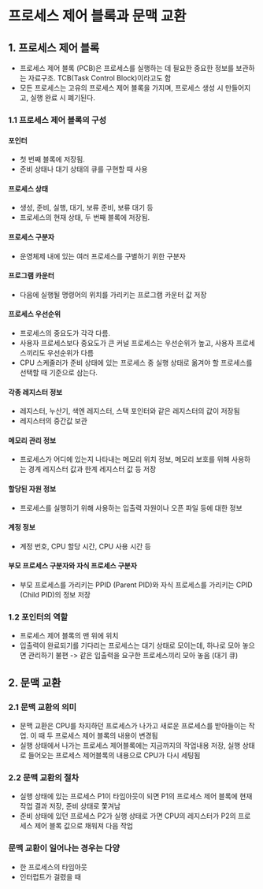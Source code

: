 # 프로세스 제어 블록과 문맥 교환
## 1. 프로세스 제어 블록
- 프로세스 제어 블록 (PCB)은 프로세스를 실행하는 데 필요한 중요한 정보를 보관하는 자료구조. TCB(Task Control Block)이라고도 함
- 모든 프로세스는 고유의 프로세스 제어 블록을 가지며, 프로세스 생성 시 만들어지고, 실행 완료 시 폐기된다.

### 1.1 프로세스 제어 블록의 구성
#### 포인터
- 첫 번째 블록에 저장됨.
- 준비 상태나 대기 상태의 큐를 구현할 때 사용

#### 프로세스 상태
- 생성, 준비, 실행, 대기, 보류 준비, 보류 대기 등
- 프로세스의 현재 상태, 두 번째 블록에 저장됨.

#### 프로세스 구분자
- 운영체제 내에 있는 여러 프로세스를 구별하기 위한 구분자

#### 프로그램 카운터
- 다음에 실행될 명령어의 위치를 가리키는 프로그램 카운터 값 저장

#### 프로세스 우선순위
- 프로세스의 중요도가 각각 다름. 
- 사용자 프로세스보다 중요도가 큰 커널 프로세스는 우선순위가 높고, 사용자 프로세스끼리도 우선순위가 다름
- CPU 스케줄러가 준비 상태에 있는 프로세스 중 실행 상태로 옮겨야 할 프로세스를 선택할 때 기준으로 삼는다.

#### 각종 레지스터 정보
- 레지스터, 누산기, 색엔 레지스터, 스택 포인터와 같은 레지스터의 값이 저장됨
- 레지스터의 중간값 보관

#### 메모리 관리 정보
- 프로세스가 어디에 있는지 나타내는 메모리 위치 정보, 메모리 보호를 위해 사용하는 경계 레지스터 값과 한계 레지스터 값 등 저장

#### 할당된 자원 정보
- 프로세스를 실행하기 위해 사용하는 입출력 자원이나 오픈 파일 등에 대한 정보

#### 계정 정보
- 계정 번호, CPU 할당 시간, CPU 사용 시간 등

#### 부모 프로세스 구분자와 자식 프로세스 구분자
- 부모 프로세스를 가리키는 PPID (Parent PID)와 자식 프로세스를 가리키는 CPID (Child PID)의 정보 저장

### 1.2 포인터의 역할
- 프로세스 제어 블록의 맨 위에 위치
- 입출력이 완료되기를 기다리는 프로세스는 대기 상태로 모이는데, 하나로 모아 놓으면 관리하기 불편 -> 같은 입출력을 요구한 프로세스끼리 모아 놓음 (대기 큐)

## 2. 문맥 교환
### 2.1 문맥 교환의 의미
- 문맥 교환은 CPU를 차지하던 프로세스가 나가고 새로운 프로세스를 받아들이는 작업. 이 때 두 프로세스 제어 블록의 내용이 변경됨
- 실행 상태에서 나가는 프로세스 제어블록에는 지금까지의 작업내용 저장, 실행 상태로 들어오는 프로세스 제어블록의 내용으로 CPU가 다시 세팅됨

### 2.2 문맥 교환의 절차
- 실행 상태에 있는 프로세스 P1이 타임아웃이 되면 P1의 프로세스 제어 블록에 현재 작업 결과 저장, 준비 상태로 쫓겨남
- 준비 상태에 있던 프로세스 P2가 실행 상태로 가면 CPU의 레지스터가 P2의 프로세스 제어 블록 값으로 채워져 다음 작업

### 문맥 교환이 일어나는 경우는 다양
- 한 프로세스의 타임아웃
- 인터럽트가 걸렸을 때